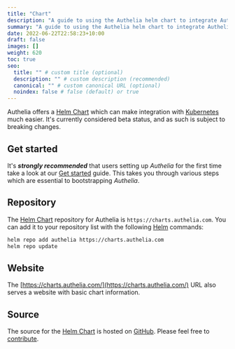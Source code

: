 ```yaml
---
title: "Chart"
description: "A guide to using the Authelia helm chart to integrate Authelia with Kubernetes"
summary: "A guide to using the Authelia helm chart to integrate Authelia with Kubernetes."
date: 2022-06-22T22:58:23+10:00
draft: false
images: []
weight: 620
toc: true
seo:
  title: "" # custom title (optional)
  description: "" # custom description (recommended)
  canonical: "" # custom canonical URL (optional)
  noindex: false # false (default) or true
---
```


Authelia offers a [Helm Chart] which can make integration with [Kubernetes] much easier. It's currently considered beta
status, and as such is subject to breaking changes.

## Get started

It's __*strongly recommended*__ that users setting up *Authelia* for the first time take a look at our
[Get started](../prologue/get-started.md) guide. This takes you through various steps which are essential to
bootstrapping *Authelia*.

## Repository

The [Helm Chart] repository for Authelia is `https://charts.authelia.com`. You can add it to your repository list with
the following [Helm] commands:

```bash
helm repo add authelia https://charts.authelia.com
helm repo update
```

## Website

The [https://charts.authelia.com/](https://charts.authelia.com/) URL also serves a website with basic chart information.

## Source

The source for the [Helm Chart] is hosted on [GitHub](https://github.com/authelia/chartrepo). Please feel free to
[contribute](../../contributing/prologue/introduction.md).

[Kubernetes]: https://kubernetes.io/
[Helm]: https://helm.sh/
[Helm Chart]: https://helm.sh/docs/topics/charts/
